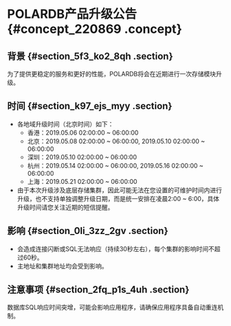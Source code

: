 # POLARDB产品升级公告 {#concept_220869 .concept}

## 背景 {#section_5f3_ko2_8qh .section}

为了提供更稳定的服务和更好的性能，POLARDB将会在近期进行一次存储模块升级。

## 时间 {#section_k97_ejs_myy .section}

-   各地域升级时间（北京时间）如下：
    -   香港：2019.05.06 02:00:00 ~ 06:00:00
    -   北京：2019.05.08 02:00:00 ~ 06:00:00, 2019.05.10 02:00:00 ~ 06:00:00
    -   深圳：2019.05.10 02:00:00 ~ 06:00:00
    -   杭州：2019.05.14 02:00:00 ~ 06:00:00, 2019.05.16 02:00:00 ~ 06:00:00
    -   上海：2019.05.21 02:00:00 ~ 06:00:00
-   由于本次升级涉及底层存储集群，因此可能无法在您设置的可维护时间内进行升级，也不支持单独调整升级日期，而是统一安排在凌晨2:00 ~ 6:00，具体升级时间请您关注近期的短信提醒。

## 影响 {#section_0li_3zz_2gv .section}

-   会造成连接闪断或SQL无法响应（持续30秒左右），每个集群的影响时间不超过60秒。
-   主地址和集群地址均会受到影响。

## 注意事项 {#section_2fq_p1s_4uh .section}

数据库SQL响应时间突增，可能会影响应用程序，请确保应用程序具备自动重连机制。


